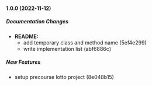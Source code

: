 #### 1.0.0 (2022-11-12)

##### Documentation Changes

* **README:**
  *  add temporary class and method name (5ef4e299)
  *  write implementation list (abf6886c)

##### New Features

*  setup precourse lotto project (8e048b15)


